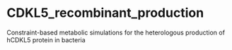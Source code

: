 # CDKL5_recombinant_production
Constraint-based metabolic simulations for the heterologous production of hCDKL5 protein in bacteria
